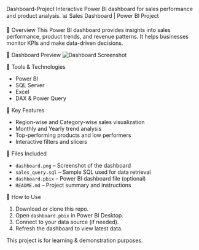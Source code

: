 Dashboard-Project
Interactive Power BI dashboard for sales performance and product analysis.
📊 Sales Dashboard | Power BI Project

📝 Overview
This Power BI dashboard provides insights into sales performance, product trends, and revenue patterns. It helps businesses monitor KPIs and make data-driven decisions.

 📸 Dashboard Preview
![Dashboard Screenshot]([[dashboard.png](https://github.com/Junaid30121997/Dashboard-Project/blob/main/Screenshot%202025-07-17%20155846.png)](https://github.com/Junaid30121997/Dashboard-Project/blob/main/Screenshot%202025-07-17%20155846.png)
)

 🔧 Tools & Technologies
- Power BI
- SQL Server
- Excel
- DAX & Power Query

 📌 Key Features
- Region-wise and Category-wise sales visualization
- Monthly and Yearly trend analysis
- Top-performing products and low performers
- Interactive filters and slicers

📁 Files Included
- `dashboard.png` – Screenshot of the dashboard
- `sales_query.sql` – Sample SQL used for data retrieval
- `dashboard.pbix` – Power BI dashboard file (optional)
- `README.md` – Project summary and instructions

 🚀 How to Use
1. Download or clone this repo.
2. Open `dashboard.pbix` in Power BI Desktop.
3. Connect to your data source (if needed).
4. Refresh the dashboard to view latest data.


 This project is for learning & demonstration purposes.
